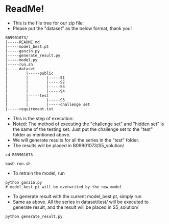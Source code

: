 # ReadMe!
* This is the file tree for our zip file:
* Please put the "dataset" as the below format, thank you!

```
B09901073/
|-----README.md
|-----model_best.pt
|-----ganzin.py
|-----generate_result.py
|-----model.py
|-----run.sh
|-----dataset
|        |-----public
|        |        |-----S1
|        |        |-----S2
|        |        |-----S3
|        |        |-----S4
|        |-----test
|        |        |-----S5
|        |        |-----challenge set
|-----requirement.txt
```
* This is the step of execution:
* Noted: The method of executing the "challenge set" and "hidden set" is the same of the testing set. Just put the challenge set to the "test" folder as mentioned above.
* We will generate results for all the series in the "test" folder.
* The results will be placed in B09901073/S5_solution/ 
```
cd B09901073
```
```
bash run.sh
```
* To retrain the model, run
```
python ganzin.py
# model_best.pt will be overwrited by the new model
```
* To generate result with the current model_best.pt, simply run
* Same as above. All the series in dataset/test/ will be executed to generate result, and the result will be placed in S5_solution/
```
python generate_result.py
``` 

        